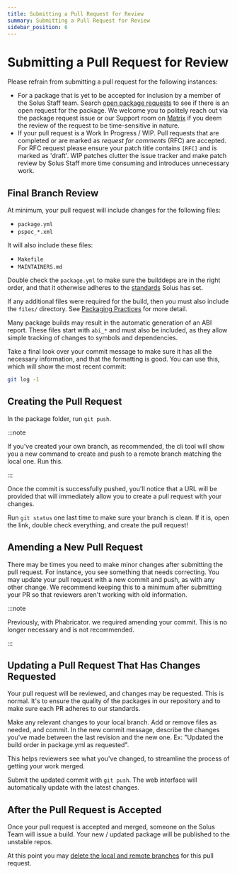 ```yaml
---
title: Submitting a Pull Request for Review
summary: Submitting a Pull Request for Review
sidebar_position: 6
---
```


# Submitting a Pull Request for Review

Please refrain from submitting a pull request for the following instances:

- For a package that is yet to be accepted for inclusion by a member of the Solus Staff team. Search [open package requests](https://github.com/getsolus/packages/issues?q=label%3A%22Package+Request%22) to see if there is an open request for the package.
  We welcome you to politely reach out via the package request issue or our Support room on [Matrix](/docs/user/contributing/getting-involved#matrix-chat) if you deem the review of the request to be time-sensitive in nature.
- If your pull request is a Work In Progress / WIP. Pull requests that are completed or are marked as *request for comments* (RFC) are accepted. For RFC request please ensure your patch title contains `[RFC]` and is marked as 'draft'. WIP patches clutter the issue tracker and make patch review by Solus Staff more time consuming and introduces unnecessary work.

## Final Branch Review

At minimum, your pull request will include changes for the following files:

- `package.yml`
- `pspec_*.xml`

It will also include these files:

- `Makefile`
- `MAINTAINERS.md`

Double check the `package.yml` to make sure the builddeps are in the right order, and that it otherwise adheres to the [standards](package.yml.md) Solus has set.

If any additional files were required for the build, then you must also include the `files/` directory. See [Packaging Practices](packaging-practices.md) for more detail.

Many package builds may result in the automatic generation of an ABI report. These files start with `abi_*` and must also be included, as they allow simple tracking of changes to symbols and dependencies.

Take a final look over your commit message to make sure it has all the necessary information, and that the formatting is good. You can use this, which will show the most recent commit:

```bash
git log -1
```

## Creating the Pull Request

In the package folder, run `git push`.

:::note

If you've created your own branch, as recommended, the cli tool will show you a new command to create and push to a remote branch matching the local one. Run this.

:::

Once the commit is successfully pushed, you'll notice that a URL will be provided that will immediately allow you to create a pull request with your changes.

Run `git status` one last time to make sure your branch is clean. If it is, open the link, double check everything, and create the pull request!

## Amending a New Pull Request

There may be times you need to make minor changes after submitting the pull request. For instance, you see something that needs correcting. You may update your pull request with a new commit and push, as with any other change. We recommend keeping this to a minimum after submitting your PR so that reviewers aren't working with old information.

:::note

Previously, with Phabricator. we required amending your commit. This is no longer necessary and is not recommended.

:::

## Updating a Pull Request That Has Changes Requested

Your pull request will be reviewed, and changes may be requested. This is normal. It's to ensure the quality of the packages in our repository and to make sure each PR adheres to our standards.

Make any relevant changes to your local branch. Add or remove files as needed, and commit. In the new commit message, describe the changes you've made between the last revision and the new one.
Ex: "Updated the build order in package.yml as requested".

This helps reviewers see what you've changed, to streamline the process of getting your work merged.

Submit the updated commit with `git push`. The web interface will automatically update with the latest changes.

## After the Pull Request is Accepted

Once your pull request is accepted and merged, someone on the Solus Team will issue a build. Your new / updated package will be published to the unstable repos.

At this point you may [delete the local and remote branches](git-basics#deleting-your-branch-after-a-pull-request-is-merged) for this pull request.